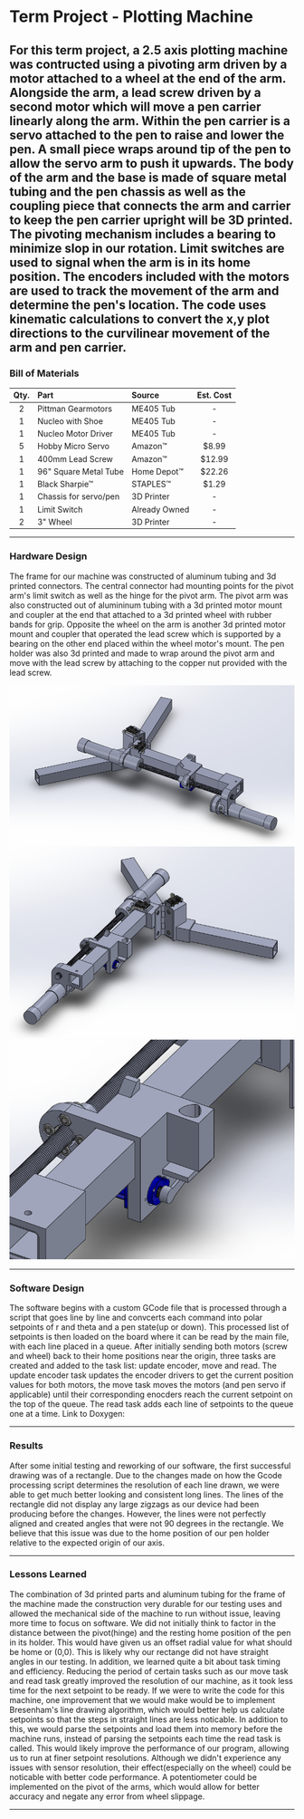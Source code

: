 # Term Project - Plotting Machine

For this term project, a 2.5 axis plotting machine was contructed using a pivoting arm driven by a motor attached to a wheel at the end of the arm. Alongside the arm, a lead screw driven by a second motor which will move a pen carrier linearly along the arm. Within the pen carrier is a servo attached to the pen to raise and lower the pen. A small piece wraps around tip of the pen to allow the servo arm to push it upwards. The body of the arm and the base is made of square metal tubing and the pen chassis as well as the coupling piece that connects the arm and carrier to keep the pen carrier upright will be 3D printed. The pivoting mechanism includes a bearing to minimize slop in our rotation. Limit switches are used to signal when the arm is in its home position. The encoders included with the motors are used to track the movement of the arm and determine the pen's location. The code uses kinematic calculations to convert the x,y plot directions to the curvilinear movement of the arm and pen carrier.
---

### Bill of Materials

| Qty. | Part                  | Source                | Est. Cost |
|:----:|:----------------------|:----------------------|:---------:|
|  2   | Pittman Gearmotors    | ME405 Tub             |     -     |
|  1   | Nucleo with Shoe      | ME405 Tub             |     -     |
|  1   | Nucleo Motor Driver   | ME405 Tub             |     -     |
|  5   | Hobby Micro Servo     | Amazon&trade;         |   $8.99   |
|  1   | 400mm Lead Screw      | Amazon&trade;         |   $12.99  |
|  1   | 96" Square Metal Tube | Home Depot&trade;     |   $22.26  |
|  1   | Black Sharpie&trade;  | STAPLES&trade;        |   $1.29   |
|  1   | Chassis for servo/pen | 3D Printer            |     -     |
|  1   | Limit Switch          | Already Owned         |     -     |
|  2   | 3" Wheel              | 3D Printer            |     -     |


---
### Hardware Design
The frame for our machine was constructed of aluminum tubing and 3d printed connectors. The central connector had mounting points for the pivot arm's limit switch as well as the hinge for the pivot arm. The pivot arm was also constructed out of alumininum tubing with a 3d printed motor mount and coupler at the end that attached to a 3d printed wheel with rubber bands for grip. Opposite the wheel on the arm is another 3d printed motor mount and coupler that operated the lead screw which is supported by a bearing on the other end placed within the wheel motor's mount. The pen holder was also 3d printed and made to wrap around the pivot arm and move with the lead screw by attaching to the copper nut provided with the lead screw. 

![projectsketch1](/docs/sketch1.png)
![projectsketch2](/docs/sketch2.png)
![projectsketch3](/docs/sketch3.png)


---
### Software Design
The software begins with a custom GCode file that is processed through a script that goes line by line and convcerts each command into polar setpoints of r and theta and a pen state(up or down). This processed list of setpoints is then loaded on the board where it can be read by the main file, with each line placed in a queue. After initially sending both motors (screw and wheel) back to their home positions near the origin, three tasks are created and added to the task list: update encoder, move and read. The update encoder task updates the encoder drivers to get the current position values for both motors, the move task moves the motors (and pen servo if applicable) until their corresponding enocders reach the current setpoint on the top of the queue. The read task adds each line of setpoints to the queue one at a time.
Link to Doxygen:

---
### Results
After some initial testing and reworking of our software, the first successful drawing was of a rectangle. Due to the changes made on how the Gcode processing script determines the resolution of each line drawn, we were able to get much better looking and consistent long lines. The lines of the rectangle did not display any large zigzags as our device had been producing before the changes. However, the lines were not perfectly aligned and created angles that were not 90 degrees in the rectangle. We believe that this issue was due to the home position of our pen holder relative to the expected origin of our axis.

---
### Lessons Learned
The combination of 3d printed parts and aluminum tubing for the frame of the machine made the construction very durable for our testing uses and allowed the mechanical side of the machine to run without issue, leaving more time to focus on software.
We did not initially think to factor in the distance between the pivot(hinge) and the resting home position of the pen in its holder. This would have given us an offset radial value for what should be home or (0,0). This is likely why our rectange did not have straight angles in our testing.
In addition, we learned quite a bit about task timing and efficiency. Reducing the period of certain tasks such as our move task and read task greatly improved the resolution of our machine, as it took less time for the next setpoint to be ready. If we were to write the code for this machine, one improvement that we would make would be to implement Bresenham's line drawing algorithm, which would better help us calculate setpoints so that the steps in straight lines are less noticable. In addition to this, we would parse the setpoints and load them into memory before the machine runs, instead of parsing the setpoints each time the read task is called. This would likely improve the performance of our program, allowing us to run at finer setpoint resolutions. Although we didn't experience any issues with sensor resolution, their effect(especially on the wheel) could be noticable with better code performance. A potentiometer could be implemented on the pivot of the arms, which would allow for better accuracy and negate any error from wheel slippage.

---
